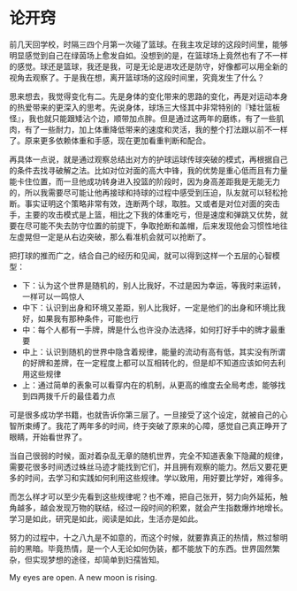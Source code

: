 # 论开窍

前几天回学校，时隔三四个月第一次碰了篮球。在我主攻足球的这段时间里，能够明显感觉到自己在绿茵场上愈发自如。没想到的是，在篮球场上竟然也有了不一样的感觉。球还是篮球，我还是我，可是无论是进攻还是防守，好像都可以用全新的视角去观察了。于是我在想，离开篮球场的这段时间里，究竟发生了什么？

思来想去，我觉得变化有二。先是身体的变化带来的思路的变化，再是对运动本身的热爱带来的更深入的思考。先说身体，球场三大怪其中非常特别的『矮壮篮板怪』，我也就只能跟矮沾个边，顺带加点胖。但是通过这两年的磨练，有了一些肌肉，有了一些耐力，加上体重降低带来的速度和灵活，我的整个打法跟以前不一样了。原来更多依赖体重和手感，现在更加看重判断和配合。

再具体一点说，就是通过观察总结出对方的护球运球传球突破的模式，再根据自己的条件去找寻破解之法。比如对位对面的高大中锋，我的优势是重心低而且有力量能卡住位置，而一旦他成功转身进入投篮的阶段时，因为身高差距我是无能无力的，所以我需要尽可能让他再接球和持球的过程中感受到压迫，队友就可以轻松抢断。事实证明这个策略非常有效，连断两个球，取胜。又或者是对位对面的突击手，主要的攻击模式是上篮，相比之下我的体重吃亏，但是速度和弹跳又优势，就要在尽可能不失去防守位置的前提下，争取抢断和盖帽，后来发现他会习惯性地往左虚晃但一定是从右边突破，那么看准机会就可以抢断了。

把打球的推而广之，结合自己的经历和见闻，就可以得到这样一个五层的心智模型：

+ 下：认为这个世界是随机的，别人比我好，不过是因为幸运，等我时来运转，一样可以一鸣惊人
+ 中下：认识到出身和环境又差距，别人比我好，一定是他们的出身和环境比我好，如果我有那种条件，可能也行
+ 中：每个人都有一手牌，牌是什么也许没办法选择，如何打好手中的牌才最重要
+ 中上：认识到随机的世界中隐含着规律，能量的流动有高有低，其实没有所谓的好牌和差牌，在一定程度上都可以互相转化的，但是却不知道应该如何去利用这些规律
+ 上：通过简单的表象可以看穿内在的机制，从更高的维度去全局考虑，能够找到四两拨千斤的最佳着力点

可是很多成功学书籍，也就告诉你第三层了。一旦接受了这个设定，就被自己的心智所束缚了。我花了两年多的时间，终于突破了原来的心障，感觉自己真正睁开了眼睛，开始看世界了。

当自己很弱的时候，面对着杂乱无章的随机世界，完全不知道表象下隐藏的规律，需要花很多时间透过蛛丝马迹才能找到它们，并且拥有观察的能力。然后又要花更多的时间，去学习和实践如何利用这些规律。学以致用，用好要比学好，难得多。

而怎么样才可以至少先看到这些规律呢？也不难，把自己张开，努力向外延拓，触角越多，越会发现万物的联结，经过一段时间的积累，就会产生指数爆炸地增长。学习是如此，研究是如此，阅读是如此，生活亦是如此。

努力的过程中，十之八九是不如意的，而这个时候，就要靠真正的热情，熬过黎明前的黑暗。毕竟热情，是一个人无论如何伪装，都不能放下的东西。世界固然繁杂，但实现梦想的途径，却简单到妇孺皆知。

My eyes are open. A new moon is rising.
